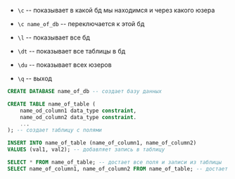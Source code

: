 * `\c` -- показывает в какой бд мы находимся и через какого юзера

* `\c name_of_db` -- переключается к этой бд

* `\l` -- показывает все бд

* `\dt` -- показывает все таблицы в бд

* `\du` -- показывает всех юзеров

* `\q` -- выход

```sql
CREATE DATABASE name_of_db -- создает базу данных
```

```sql
CREATE TABLE name_of_table (
    name_od_column1 data_type constraint,
    name_od_column2 data_type constraint.
    ...
); -- создает таблицу с полями
```
```sql
INSERT INTO name_of_table (name_of_column1, name_of_column2)
VALUES (val1, val2); -- добавляет запись в таблицу
```

```sql
SELECT * FROM name_of_table; -- достает все поля и записи из таблицы
SELECT name_of_column1, name_of_column2 FROM name_of_table; -- достает только указанные столбцы из таблицы
```